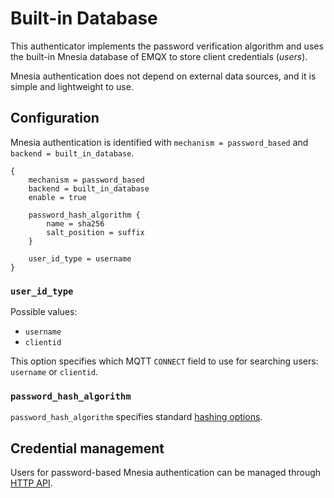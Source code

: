 # Built-in Database

This authenticator implements the password verification algorithm and uses the built-in Mnesia database of EMQX to store client credentials (_users_).

Mnesia authentication does not depend on external data sources, and it is simple and lightweight to use.

## Configuration

Mnesia authentication is identified with `mechanism = password_based` and `backend = built_in_database`.

```
{
    mechanism = password_based
    backend = built_in_database
    enable = true

    password_hash_algorithm {
        name = sha256
        salt_position = suffix
    }

    user_id_type = username
}
```

### `user_id_type`

Possible values:
* `username`
* `clientid`

This option specifies which MQTT `CONNECT` field to use for searching users: `username` or `clientid`.

### `password_hash_algorithm`

`password_hash_algorithm` specifies standard [hashing options](./authn.md#password-hashing).

## Credential management

Users for password-based Mnesia authentication can be managed through [HTTP API](./user_management.md).
